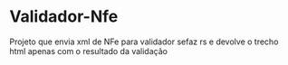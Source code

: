 # Validador-Nfe
Projeto que envia xml de NFe para validador sefaz rs e devolve o trecho html apenas com o resultado da validação
